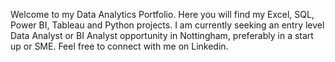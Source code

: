 Welcome to my Data Analytics Portfolio. Here you will find my Excel, SQL, Power BI, Tableau and Python projects.
I am currently seeking an entry level Data Analyst or BI Analyst opportunity in Nottingham, preferably in a start up or SME.
Feel free to connect with me on Linkedin.
